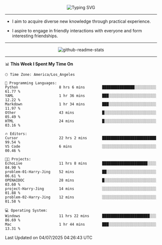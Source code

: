 <p align="center">
  <img src="https://readme-typing-svg.demolab.com?font=Fira+Code&weight=500&size=32&duration=2500&pause=1600&center=true&vCenter=true&random=false&width=1024&height=64&lines=Hi+there+%F0%9F%91%8B;I'm+delighted+you+could+make+it+here+%F0%9F%8E%89;I'm+Harry%2C+a+college+student+still+finding+my+way" alt="Typing SVG" />
</p>


---


- I aim to acquire diverse new knowledge through practical experience.

- I aspire to engage in friendly interactions with everyone and form interesting friendships.


---


<p align="center">
  <img src="https://github-readme-stats.vercel.app/api?username=Harry-Jing&show_icons=true" alt="github-readme-stats"/>
</p>


---

<!--START_SECTION:waka-->
📊 **This Week I Spent My Time On** 

```text
🕑︎ Time Zone: America/Los_Angeles

💬 Programming Languages: 
Python                   8 hrs 6 mins        ███████████████░░░░░░░░░░   61.77 % 
YAML                     1 hr 36 mins        ███░░░░░░░░░░░░░░░░░░░░░░   12.22 % 
Markdown                 1 hr 34 mins        ███░░░░░░░░░░░░░░░░░░░░░░   11.97 % 
Other                    43 mins             █░░░░░░░░░░░░░░░░░░░░░░░░   05.49 % 
HTML                     24 mins             █░░░░░░░░░░░░░░░░░░░░░░░░   03.16 % 

🔥 Editors: 
Cursor                   22 hrs 2 mins       █████████████████████████   99.54 % 
VS Code                  6 mins              ░░░░░░░░░░░░░░░░░░░░░░░░░   00.46 % 

🐱‍💻 Projects: 
EchoLive                 11 hrs 8 mins       █████████████████████░░░░   84.90 % 
problem-01-Harry-Jing    52 mins             ██░░░░░░░░░░░░░░░░░░░░░░░   06.61 % 
OPENAIDOC                28 mins             █░░░░░░░░░░░░░░░░░░░░░░░░   03.60 % 
project-Harry-Jing       14 mins             ░░░░░░░░░░░░░░░░░░░░░░░░░   01.88 % 
problem-02-Harry-Jing    12 mins             ░░░░░░░░░░░░░░░░░░░░░░░░░   01.58 % 

💻 Operating System: 
Windows                  11 hrs 22 mins      ██████████████████████░░░   86.69 % 
Mac                      1 hr 44 mins        ███░░░░░░░░░░░░░░░░░░░░░░   13.31 % 
```


 Last Updated on 04/07/2025 04:26:43 UTC
<!--END_SECTION:waka-->
